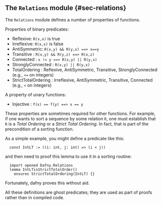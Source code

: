 
## The `Relations` module {#sec-relations}

The `Relations` module defines a number of properties of functions.

Properties of binary predicates:
- Reflexive: `R(x,x)` is true
- Irreflexive: `R(x,x)` is false
- AntiSymmetric: `R(x,y) && R(y,x) ==> x==y`
- Transitive : `R(x,y) && R(y,z) ==> R(x,z)`
- Connected : `x != y ==> R(x,y) || R(y,x)`
- StronglyConnected : `R(x,y) || R(y,x)`
- TotalOrdering : Reflexive, AntiSymmetric, Transitive, StronglyConnected (e.g., `<=` on integers)
- StrictTotalOrdering : Irreflexive, AntiSymmetric, Transitive, Connected (e.g., `<` on integers)

A property of unary functions:
- Injective : `f(x) == f(y) ==> x == y`

These properties are sometimes required for other functions. For example, 
if one wants to sort a sequence by some relation `R`, one must establish that `R` is a _Total Ordering_
or a _Strict Total Ordering_.
In fact, that is part of the precondition of a sorting function.

As a simple example, you might define a predicate like this:
<!-- %check-resolve -->
```dafny
  const IntLT := ((i: int, j: int) => (i < j))
```

and then need to proof this lemma to use it in a sorting routine:
<!-- %check-verify -->
```dafny
  import opened Dafny.Relations
  lemma IntLTisStrictTotalOrder()
    ensures StrictTotalOrdering(IntLT) {}
```

Fortunately, dafny proves this without aid.

All these definitions are ghost predicates; they are used as part of proofs rather than in compiled code.
